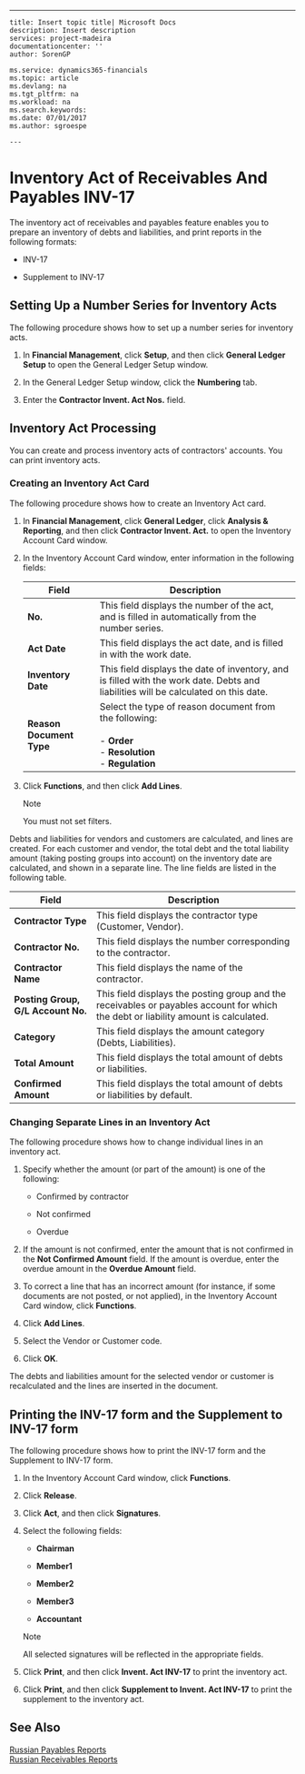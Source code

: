 ---
    title: Insert topic title| Microsoft Docs
    description: Insert description
    services: project-madeira
    documentationcenter: ''
    author: SorenGP

    ms.service: dynamics365-financials
    ms.topic: article
    ms.devlang: na
    ms.tgt_pltfrm: na
    ms.workload: na
    ms.search.keywords:
    ms.date: 07/01/2017
    ms.author: sgroespe

    ---
# Inventory Act of Receivables And Payables INV-17
The inventory act of receivables and payables feature enables you to prepare an inventory of debts and liabilities, and print reports in the following formats:  
  
-   INV-17  
  
-   Supplement to INV-17  
  
## Setting Up a Number Series for Inventory Acts  
 The following procedure shows how to set up a number series for inventory acts.  
  
1.  In **Financial Management**, click **Setup**, and then click **General Ledger Setup** to open the General Ledger Setup window.  
  
2.  In the General Ledger Setup window, click the **Numbering** tab.  
  
3.  Enter the **Contractor Invent. Act Nos.** field.  
  
## Inventory Act Processing  
 You can create and process inventory acts of contractors' accounts. You can print inventory acts.  
  
### Creating an Inventory Act Card  
 The following procedure shows how to create an Inventory Act card.  
  
1.  In **Financial Management**, click **General Ledger**, click **Analysis & Reporting**, and then click **Contractor Invent. Act.** to open the Inventory Account Card window.  
  
2.  In the Inventory Account Card window, enter information in the following fields:  
  
    |Field|Description|  
    |-----------|-----------------|  
    |**No.**|This field displays the number of the act, and is filled in automatically from the number series.|  
    |**Act Date**|This field displays the act date, and is filled in with the work date.|  
    |**Inventory Date**|This field displays the date of inventory, and is filled with the work date. Debts and liabilities will be calculated on this date.|  
    |**Reason Document Type**|Select the type of reason document from the following:<br /><br /> -   **Order**<br />-   **Resolution**<br />-   **Regulation**|  
  
3.  Click **Functions**, and then click **Add Lines**.  
  
    > [!NOTE]  
    >  You must not set filters.  
  
 Debts and liabilities for vendors and customers are calculated, and lines are created. For each customer and vendor, the total debt and the total liability amount \(taking posting groups into account\) on the inventory date are calculated, and shown in a separate line. The line fields are listed in the following table.  
  
|Field|Description|  
|-----------|-----------------|  
|**Contractor Type**|This field displays the contractor type \(Customer, Vendor\).|  
|**Contractor No.**|This field displays the number corresponding to the contractor.|  
|**Contractor Name**|This field displays the name of the contractor.|  
|**Posting Group, G\/L Account No.**|This field displays the posting group and the receivables or payables account for which the debt or liability amount is calculated.|  
|**Category**|This field displays the amount category \(Debts, Liabilities\).|  
|**Total Amount**|This field displays the total amount of debts or liabilities.|  
|**Confirmed Amount**|This field displays the total amount of debts or liabilities by default.|  
  
### Changing Separate Lines in an Inventory Act  
 The following procedure shows how to change individual lines in an inventory act.  
  
1.  Specify whether the amount \(or part of the amount\) is one of the following:  
  
    -   Confirmed by contractor  
  
    -   Not confirmed  
  
    -   Overdue  
  
2.  If the amount is not confirmed, enter the amount that is not confirmed in the **Not Confirmed Amount** field. If the amount is overdue, enter the overdue amount in the **Overdue Amount** field.  
  
3.  To correct a line that has an incorrect amount \(for instance, if some documents are not posted, or not applied\), in the Inventory Account Card window, click **Functions**.  
  
4.  Click **Add Lines**.  
  
5.  Select the Vendor or Customer code.  
  
6.  Click **OK**.  
  
 The debts and liabilities amount for the selected vendor or customer is recalculated and the lines are inserted in the document.  
  
## Printing the INV-17 form and the Supplement to INV-17 form  
 The following procedure shows how to print the INV-17 form and the Supplement to INV-17 form.  
  
1.  In the Inventory Account Card window, click **Functions**.  
  
2.  Click **Release**.  
  
3.  Click **Act**, and then click **Signatures**.  
  
4.  Select the following fields:  
  
    -   **Chairman**  
  
    -   **Member1**  
  
    -   **Member2**  
  
    -   **Member3**  
  
    -   **Accountant**  
  
    > [!NOTE]  
    >  All selected signatures will be reflected in the appropriate fields.  
  
5.  Click **Print**, and then click **Invent. Act INV-17** to print the inventory act.  
  
6.  Click **Print**, and then click **Supplement to Invent. Act INV-17** to print the supplement to the inventory act.  
  
## See Also  
 [Russian Payables Reports](../russian-payables-reports.md)   
 [Russian Receivables Reports](../russian-receivables-reports.md)